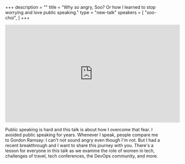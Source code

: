 +++
description = ""
title = "Why so angry, Soo?  Or how I learned to stop worrying and love public speaking."
type = "new-talk"
speakers = [
        "soo-choi",
]
+++
<iframe width="560" height="315" src="https://www.youtube-nocookie.com/embed/TBjX5YRVTD0" frameborder="0" allowfullscreen></iframe>

Public speaking is hard and this talk is about how I overcome that fear.  I avoided public speaking for years.  Whenever I speak, people compare me to Gordon Ramsay: I can't not sound angry even though I'm not.  But I had a recent breakthrough and I want to share this journey with you.  There's a lesson for everyone in this talk as we examine the role of women in tech, challenges of travel, tech conferences, the DevOps community, and more.